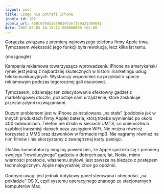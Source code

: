 ```yaml
---
layout: post
title: Czego nie potrafi iPhone
joomla_id: 102
joomla_url: 458c079da1d890397def379a21504641
date: 2007-07-05 16:15:12.000000000 +02:00
---
```

Gorączka związana z premierą najnowszego telefonu firmy Apple trwa. Tymczasem większość jego funkcji była rewolucją, lecz kilka lat temu.<p>{mosgoogle}</p><p>Kampania reklamowa towarzysząca wprowadzeniu iPhone na amerykański rynek jest jedną z najbardziej skutecznych w historii marketingu usług telekomunikacyjnych. Wystarczy wspomnieć na przykład o spocie reklamowym podczas tegorocznej gali oscarowej. <br /> <br /> Tymczasem, odzierając ten zdecydowanie efektowny gadżet z marketingowej otoczki, pozostaje nam urządzenie, kt&oacute;re zaskakuje przestarzałymi rozwiązaniami.<br /> <br /> Dużym problemem jest w iPhone zainstalowana &bdquo;na stałe&rdquo; (podobnie jak w innych produktach firmy Apple) bateria, kt&oacute;rą trzeba wymieniać po około 400 ładowaniach. Telefon nie działa w sieciach UMTS, co uniemożliwia szybkiej transmisji danych poza zasięgiem WiFi. Nie można r&oacute;wnież korzystać z MMS oraz dzwonk&oacute;w w formacie mp3. Nie nagramy r&oacute;wnież na nim film&oacute;w i nie skorzystamy z zewnętrznej karty pamięci. <br /> <br /> Złośliwi komentatorzy mogliby powiedzieć, że Apple sp&oacute;źniło się z premierą swojego &quot;rewolucyjnego&quot; gadżetu o dobrych parę lat. Nokia, mimo wierności prostocie, własnemu stylowi, jest zawsze na bieżąco z postępem technologicznym. Apple najwyraźniej chce go op&oacute;źnić.<br /> <br /> Godnym uwagi jest jednak dotykowy panel sterowana i obecności &bdquo;na pokładzie&rdquo; OS X, czyli systemu operacyjnego znanego ze stacjonarnych komputer&oacute;w Mac. </p>
